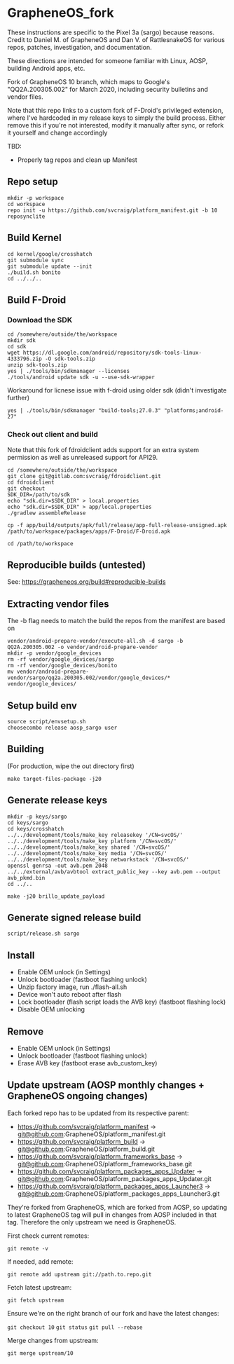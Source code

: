 # GrapheneOS_fork

These instructions are specific to the Pixel 3a (sargo) because reasons. Credit to Daniel M. of GrapheneOS and Dan V. of RattlesnakeOS for various repos, patches, investigation, and documentation.

These directions are intended for someone familiar with Linux, AOSP, building Android apps, etc.

Fork of GrapheneOS 10 branch, which maps to Google's "QQ2A.200305.002" for March 2020, including security bulletins and vendor files.

Note that this repo links to a custom fork of F-Droid's privileged extension, where I've hardcoded in my release keys to simply the build process. Either remove this if you're not interested, modify it manually after sync, or refork it yourself and change accordingly

TBD:
- Properly tag repos and clean up Manifest

## Repo setup

```
mkdir -p workspace
cd workspace
repo init -u https://github.com/svcraig/platform_manifest.git -b 10
reposynclite
```

## Build Kernel

```
cd kernel/google/crosshatch
git submodule sync
git submodule update --init
./build.sh bonito
cd ../../..
```

## Build F-Droid

### Download the SDK

```
cd /somewhere/outside/the/workspace
mkdir sdk
cd sdk
wget https://dl.google.com/android/repository/sdk-tools-linux-4333796.zip -O sdk-tools.zip
unzip sdk-tools.zip
yes | ./tools/bin/sdkmanager --licenses
./tools/android update sdk -u --use-sdk-wrapper
```

Workaround for licnese issue with f-droid using older sdk (didn't investigate further)

`yes | ./tools/bin/sdkmanager "build-tools;27.0.3" "platforms;android-27"`

### Check out client and build

Note that this fork of fdroidclient adds support for an extra system permission as well as unreleased support for API29.

```
cd /somewhere/outside/the/workspace
git clone git@gitlab.com:svcraig/fdroidclient.git
cd fdroidclient
git checkout
SDK_DIR=/path/to/sdk
echo "sdk.dir=$SDK_DIR" > local.properties
echo "sdk.dir=$SDK_DIR" > app/local.properties
./gradlew assembleRelease

cp -f app/build/outputs/apk/full/release/app-full-release-unsigned.apk /path/to/workspace/packages/apps/F-Droid/F-Droid.apk

cd /path/to/workspace
```

## Reproducible builds (untested)

See: https://grapheneos.org/build#reproducible-builds

## Extracting vendor files

The -b flag needs to match the build the repos from the manifest are based on

```
vendor/android-prepare-vendor/execute-all.sh -d sargo -b QQ2A.200305.002 -o vendor/android-prepare-vendor
mkdir -p vendor/google_devices
rm -rf vendor/google_devices/sargo
rm -rf vendor/google_devices/bonito
mv vendor/android-prepare-vendor/sargo/qq2a.200305.002/vendor/google_devices/* vendor/google_devices/
```

## Setup build env

```
source script/envsetup.sh
choosecombo release aosp_sargo user
```

## Building

(For production, wipe the out directory first)

`make target-files-package -j20`

## Generate release keys

```
mkdir -p keys/sargo
cd keys/sargo
cd keys/crosshatch
../../development/tools/make_key releasekey '/CN=svcOS/'
../../development/tools/make_key platform '/CN=svcOS/'
../../development/tools/make_key shared '/CN=svcOS/'
../../development/tools/make_key media '/CN=svcOS/'
../../development/tools/make_key networkstack '/CN=svcOS/'
openssl genrsa -out avb.pem 2048
../../external/avb/avbtool extract_public_key --key avb.pem --output avb_pkmd.bin
cd ../..

make -j20 brillo_update_payload
```

## Generate signed release build

`script/release.sh sargo`

## Install

- Enable OEM unlock (in Settings)
- Unlock bootloader (fastboot flashing unlock)
- Unzip factory image, run ./flash-all.sh
- Device won't auto reboot after flash
- Lock bootloader (flash script loads the AVB key) (fastboot flashing lock)
- Disable OEM unlocking

## Remove

- Enable OEM unlock (in Settings)
- Unlock bootloader (fastboot flashing unlock)
- Erase AVB key (fastboot erase avb_custom_key)

## Update upstream (AOSP monthly changes + GrapheneOS ongoing changes)

Each forked repo has to be updated from its respective parent:

- https://github.com/svcraig/platform_manifest -> git@github.com:GrapheneOS/platform_manifest.git
- https://github.com/svcraig/platform_build -> git@github.com:GrapheneOS/platform_build.git
- https://github.com/svcraig/platform_frameworks_base -> git@github.com:GrapheneOS/platform_frameworks_base.git
- https://github.com/svcraig/platform_packages_apps_Updater -> git@github.com:GrapheneOS/platform_packages_apps_Updater.git
- https://github.com/svcraig/platform_packages_apps_Launcher3 -> git@github.com:GrapheneOS/platform_packages_apps_Launcher3.git

They're forked from GrapheneOS, which are forked from AOSP, so updating to latest GrapheneOS tag will pull in changes from AOSP included in that tag. Therefore the only upstream we need is GrapheneOS.

First check current remotes:

`git remote -v`

If needed, add remote:

`git remote add upstream git://path.to.repo.git`

Fetch latest upstream:

`git fetch upstream`

Ensure we're on the right branch of our fork and have the latest changes:

`git checkout 10`
`git status`
`git pull --rebase`

Merge changes from upstream:

`git merge upstream/10`
